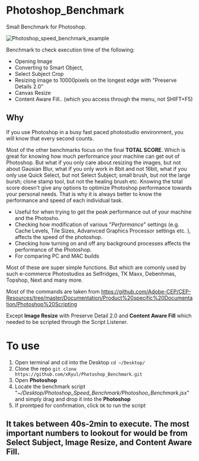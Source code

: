 # Photoshop_Benchmark
Small Benchmark for Photoshop. 

![Photoshop_speed_benchmark_example](https://user-images.githubusercontent.com/47340038/179255250-5907925f-b439-4abf-82a5-e293b53fada9.gif)

Benchmark to check execution time of the following:
- Opening Image
- Converting to Smart Object,
- Select Subject Crop
- Resizing image to 10000pixels on the longest edge with "Preserve Details 2.0" 
- Canvas Resize
- Content Aware Fill.. (which you access through the menu, not SHIFT+F5)

## Why
If you use Photoshop in a busy fast paced photostudio environment, you will know that every second counts. 

Most of the other benchmarks focus on the final **TOTAL SCORE**. Which is great for knowing how much performance your machine can get out of Photoshop. But what if you only care about resizing the images, but not about Gausian Blur, what if you only work in 8bit and not 16bit, what if you only use Quick Select, but not Select Subject; small brush, but not the large bursh; clone stamp tool, but not the healing brush etc. Knowing the total score doesn't give any options to optimize Photoshop performance towards your personal needs. That is why it is always better to know the performance and speed of each individual task. 

- Useful for when trying to get the peak performance out of your machine and the Photosho. 
- Checking how modification of various "_Performance_" settings (e.g. Cache Levels, Tile Sizes, Advanvced Graphics Processor settings etc. ), affects the speed of the photoshop. 
- Checking how turning on and off any background processes affects the performance of the Photoshop. 
- For comparing PC and MAC builds

Most of these are super simple functions. But which are comonly used by such e-commerce Photostudios as Selfridges, TK Maxx, Debenhmas, Topshop, Next and many more. 

Most of the commands are taken from https://github.com/Adobe-CEP/CEP-Resources/tree/master/Documentation/Product%20specific%20Documentation/Photoshop%20Scripting

Except **Image Resize** with Preserve Detail 2.0 and **Content Aware Fill** which needed to be scripted through the Script Listener. 


# To use
1. Open terminal and cd into the Desktop `cd ~/Desktop/`
2. Clone the repo `git clone https://github.com/xRyul/Photoshop_Benchmark.git`
3. Open **Photoshop**
4. Locate  the benchmark script "_~/Desktop/Photoshop_Speed_Benchmark/Photoshoo_Benchmark.jsx_" and simply drag and drop it into the **Photoshop**
5. If promtped for confirmation, click `OK` to run the script

It takes between 40s-2min to execute. The most important numbers to lookout for would be from Select Subject, Image Resize, and Content Aware Fill.
---
